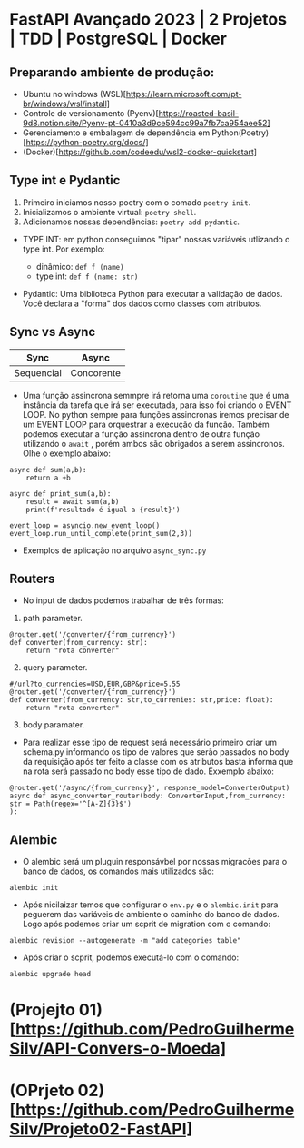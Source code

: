 # FastAPI Avançado 2023 | 2 Projetos | TDD | PostgreSQL |  Docker

## Preparando ambiente de produção:
- Ubuntu no windows (WSL)[https://learn.microsoft.com/pt-br/windows/wsl/install]
- Controle de versionamento (Pyenv)[https://roasted-basil-9d8.notion.site/Pyenv-pt-0410a3d9ce594cc99a7fb7ca954aee52]
- Gerenciamento e embalagem de dependência em Python(Poetry)[https://python-poetry.org/docs/]
- (Docker)[https://github.com/codeedu/wsl2-docker-quickstart]

## Type int e Pydantic
1. Primeiro iniciamos nosso poetry com o comado `poetry init`.
2. Inicializamos o ambiente virtual: `poetry shell`.
3. Adicionamos nossas dependências: `poetry add pydantic`.

- TYPE INT: em python conseguimos "tipar" nossas variáveis utlizando o type int. Por exemplo:
    - dinâmico: `def f (name)`
    - type int: `def f (name: str)`

- Pydantic: Uma biblioteca Python para executar a validação de dados. Você declara a "forma" dos dados como classes com atributos.

## Sync vs Async

|     Sync      |    Async      |
| ------------- | ------------- |
| Sequencial    | Concorente    |

- Uma função assincrona semmpre irá retorna uma `coroutine` que é uma instância da tarefa que irá ser executada, para isso foi criando o EVENT LOOP. No python sempre para funções assincronas iremos precisar de um EVENT LOOP para orquestrar a execução da função. Também podemos executar a função assincrona dentro de outra função utilizando o `await` , porém ambos são obrigados a serem assincronos. Olhe o exemplo abaixo:
```
async def sum(a,b):
    return a +b

async def print_sum(a,b):
    result = await sum(a,b)
    print(f'resultado é igual a {result}')

event_loop = asyncio.new_event_loop()
event_loop.run_until_complete(print_sum(2,3))

```
- Exemplos de aplicação no arquivo `async_sync.py`

## Routers
- No input de dados podemos trabalhar de três formas: 
1. path parameter.
```
@router.get('/converter/{from_currency}')
def converter(from_currency: str):
    return "rota converter"
```
2. query parameter.
```
#/url?to_currencies=USD,EUR,GBP&price=5.55 
@router.get('/converter/{from_currency}')
def converter(from_currency: str,to_currenies: str,price: float):
    return "rota converter"
```

3. body paramater.
- Para realizar esse tipo de request será necessário primeiro criar um schema.py informando os tipo de valores que serão passados no body da requisição após ter feito a classe com os atributos basta informa que na rota será passado no body esse tipo de dado. Exxemplo abaixo:
```
@router.get('/async/{from_currency}', response_model=ConverterOutput)
async def async_converter_router(body: ConverterInput,from_currency: str = Path(regex='^[A-Z]{3}$')
):
```

## Alembic
- O alembic será um pluguin responsávbel por nossas migracões para o banco de dados, os comandos mais utilizados são:
```
alembic init
```
- Após nicilaizar temos que configurar o `env.py` e o `alembic.init` para peguerem das variáveis de ambiente o caminho do banco de dados. Logo após podemos criar um scprit de migration com o comando:
```
alembic revision --autogenerate -m "add categories table"
```
- Após criar o scprit, podemos executá-lo com o comando:
``` 
alembic upgrade head
```

# (Projejto 01)[https://github.com/PedroGuilhermeSilv/API-Convers-o-Moeda]


# (OPrjeto 02)[https://github.com/PedroGuilhermeSilv/Projeto02-FastAPI]
